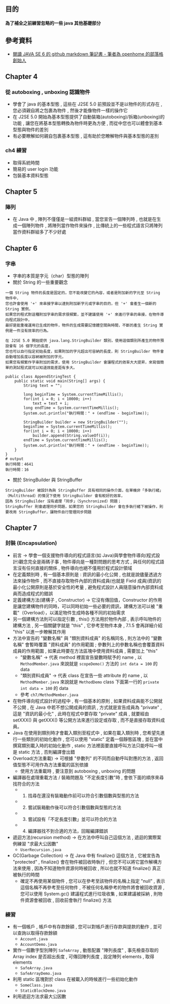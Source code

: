 ## 目的
#### 為了補全之前練習忽略的一些 java 其他基礎部分

## 參考資料
- [閱讀 JAVA SE 6 的 github markdown 筆記書 - 筆者為 openhome 的部落格創始人](https://github.com/JustinSDK/JavaSE6Tutorial)

## Chapter 4
### 從 autoboxing , unboxing 認識物件
- 學會了 java 的基本型態 , 這些在 J2SE 5.0 前預設並不是以物件的形式存在 , 您必須親自將之包裹為物件 , 然後才能像物件一樣的操作它
- 在 J2SE 5.0 開始為基本型態提供了自動裝箱(autoboxing)/拆箱(unboxing)的功能 , 讓您在將基本型態轉換為物件時更為方便 , 而從中您也可以體會到基本型態與物件的差別
- 有必要瞭解如何親自包裹基本型態 , 這有助於您瞭解物件與基本型態的差別
### ch4 練習
- 取得系統時間
- 簡易的 user login 功能
- 包裝基本資料型態

## Chapter 5
### 陣列
- 在 Java 中 , 陣列不僅僅是一組資料群組 , 當您宣告一個陣列時 , 也就是在生成一個陣列物件 , 將陣列當作物件來操作 , 比傳統上的一些程式語言只將陣列當作資料群組多了不少好處

## Chapter 6
### 字串
- 字串的本質是字元（char）型態的陣列
- 關於 String 的一些重要觀念
```
一個 String 物件的長度是固定的，您不能改變它的內容，或者是附加新的字元至 String 物件中，
您也許會使用 '+' 來串接字串以達到附加新字元或字串的目的，但 '+' 會產生一個新的 String 實例，
如果您的程式對這種附加字串的需求很頻繁，並不建議使用 '+' 來進行字串的串接，在物件導向程式設計中，
最好是能重複運用已生成的物件，物件的生成需要記憶體空間與時間，不斷的產生 String 實例是一件沒有效率的行為。

在 J2SE 5.0 開始提供 java.lang.StringBuilder 類別，使用這個類別所產生的物件預設會有 16 個字元的長度，
您也可以自行指定初始長度，如果附加的字元超出可容納的長度，則 StringBuilder 物件會自動增加長度以容納被附加的字元，
如果您有頻繁作字串附加的需求，使用 StringBuilder 會讓程式的效率大大提昇，來寫個簡單的測試程式就可以知道效能差距有多大。

public class AppendStringTest {
    public static void main(String[] args) {
        String text = "";

        long beginTime = System.currentTimeMillis();
        for(int i = 0; i < 10000; i++)
            text = text + i;
        long endTime = System.currentTimeMillis();
        System.out.println("執行時間：" + (endTime - beginTime));

        StringBuilder builder = new StringBuilder("");
        beginTime = System.currentTimeMillis();
        for(int i = 0; i < 10000; i++)
            builder.append(String.valueOf(i));
        endTime = System.currentTimeMillis();
        System.out.println("執行時間：" + (endTime - beginTime));
    }
}
# output
執行時間：4641
執行時間：16
```
- 關於 StringBuilder 與 StringBuffer
```
StringBuilder 被設計為與 StringBuffer 具有相同的操作介面，在單機非「多執行緒」（Multithread）的情況下使用 StringBuilder 會有較好的效率，
因為 StringBuilder 沒有處理「同步」（Synchronized）問題；
StringBuffer 則會處理同步問題，如果您的 StringBuilder 會在多執行緒下被操作，則要改用 StringBuffer，讓物件自行管理同步問題
```
## Chapter 7
### 封裝 (Encapsulation)
- 前言 -> 學會一個支援物件導向的程式語言(如 Java)與學會物件導向(程式設計)觀念完全是兩碼子事 , 物件導向是一種對問題的思考方式 , 與任何的程式語言沒有任何直接的關係 , 物件導向也絕不僅用於程式設計領域
- 在定義類別時 , 有一個基本原則是 : 資訊的最小化公開 , 也就是說儘量透過方法來操作物件 , 而不直接存取物件內部的資料成員(也就是 Field 成員)資訊的最小化公開原則是基於安全性的考量 , 避免程式設計人員隨意操作內部資料成員而造成程式的錯誤
- 定義建構方法(建構子 , Constructor) -> 它沒有傳回值，Constructor 的作用是讓您建構物件的同時，可以同時初始一些必要的資訊，建構方法可以被 "重載"（Overload），以滿足物件生成時各種不同的初始需求
- 另一個建構方法則可以指定引數 , this() 方法用於物件內部 , 表示呼叫物件的建構方法 , 另一個關鍵字就是 "this" , 它參考至物件本身 , 7.1.5 會再詳細介紹 "this" 以進一步瞭解其作用
- 方法中宣告的 "變數名稱" 與 "類別資料成員" 的名稱同名 , 則方法中的 "變數名稱" 會暫時覆蓋 "資料成員" 的作用範圍 ; 參數列上的參數名稱也會覆蓋資料成員的作用範圍 , 如果此時要在方法區塊中使用資料成員 , 需要加上 "this"
    - "變數名稱" -> 代表 method 裡面宣告變數時賦予的 name , 以 `MethodMember.java` 來說就是 `scopeDemo()` 方法的 `int data = 100` 的 data
    - "類別資料成員" -> 代表 class 在宣告一些 attribute 的 name , 以 `MethodMember.java` 來說就是 `MethodDemo` class 下面第一行的 `private int data = 100` 的 data
    - 參考 `ch7/MethodMember.java`
- 在物件導向程式設計的過程中 , 有一個基本的原則 , 如果資料成員能不公開就不公開 , 在 Java 中若不想公開成員的資訊 , 方式就是宣告成員為 "private" , 這是 "資訊的最小化" , 此時在程式中要存取 "private" 成員 , 就要經由 setXXX() 與 getXXX() 等公開方法來進行設定或存取 , 而不是直接存取資料成員。
- Java 在使用到類別時才會載入類別至程式中 , 如果在載入類別時 , 您希望先進行一些類別的初始化動作 , 您可以使用 "static" 定義一個靜態區塊 , 並在當中撰寫類別載入時的初始化動作 , static 方法裡面要直接呼叫方法只能呼叫一樣是 static 方法 , 否則編譯會出錯
- Overload(方法重載) -> 可根據 "參數列" 的不同而自動呼叫對應的方法 , 返回值型態不可用作為方法重載的區別依據
    - 使用方法重載時 , 要注意到 autoboxing , unboxing 的問題
- 編譯器在處理重載方法 / 裝箱問題及 "不定長度引數"時 , 會依下面的順序來尋找符合的方法
    - 1. 找尋在還沒有裝箱動作前可以符合引數個數與型態的方法
    - 2. 嘗試裝箱動作後可以符合引數個數與型態的方法
    - 3. 嘗試設有「不定長度引數」並可以符合的方法
    - 4. 編譯器找不到合適的方法，回報編譯錯誤
- 遞迴方法(recursion method) -> 在方法中呼叫自己這個方法 , 遞迴的實際案例練習 "求最大公因數"
    - `UserRecursion.java`
- GC(Garbage Collection) -> 在 Java 中有 finalize() 這個方法 , 它被宣告為 "protected" , finalize() 會在物件被回收時執行 , 但您不可以將它當作解構方法來使用 , 因為不知道物件資源何時被回收 , 所以也就不知道 finalize() 真正被執行的時間
    - 確定不再使用某個物件 , 您可以在參考至該物件的名稱上指定 "null" , 表示這個名稱不再參考至任何物件 , 不被任何名稱參考的物件將會被回收資源 , 您可以使用 System.gc() 建議程式進行垃圾收集 , 如果建議被採納 , 則物件資源會被回收 , 回收前會執行 finalize() 方法

### 練習
- 有一個帳戶 , 帳戶中有存款餘額 , 您可以對帳戶進行存款與提款的動作 , 並可以查詢以取得存款餘額
    - `Account.java`
    - `AccountDemo.java`
- 實作一個數字型別陣列 `SafeArray` , 動態配置 "陣列長度" , 事先檢查存取的 Array index 是否超出長度 , 可傳回陣列長度 , 設定陣列 elements , 取得 elements
    - `SafeArray.java`
    - `SafeArrayDemo.java`
- 利用 static 區塊對於 class 在被載入的時候進行一些初始化動作
    - `SomeClass.java`
    - `StaticBlockDemo.java`
- 利用遞迴方法求最大公因數